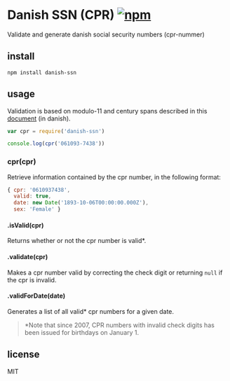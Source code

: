 # Danish SSN (CPR) [![npm][npm-image]][npm-url]

[npm-image]: https://img.shields.io/npm/v/danish-ssn.svg
[npm-url]: https://www.npmjs.com/package/danish-ssn

Validate and generate danish social security numbers (cpr-nummer)

## install
```
npm install danish-ssn
```

## usage

Validation is based on modulo-11 and century spans described in this [document](https://www.cpr.dk/media/17534/personnummeret-i-cpr.pdf) (in danish).

```js
var cpr = require('danish-ssn')

console.log(cpr('061093-7438'))
```

### cpr(cpr)
Retrieve information contained by the cpr number,
in the following format:

```javascript
{ cpr: '0610937438',
  valid: true,
  date: new Date('1893-10-06T00:00:00.000Z'),
  sex: 'Female' }
```

#### .isValid(cpr)
Returns whether or not the cpr number is valid*.

#### .validate(cpr)
Makes a cpr number valid by correcting the check digit or returning `null` if the cpr is invalid.

#### .validForDate(date)
Generates a list of all valid* cpr numbers for a given date.

> *Note that since 2007, CPR numbers with invalid check digits has been issued for birthdays on January 1.

## license

MIT
